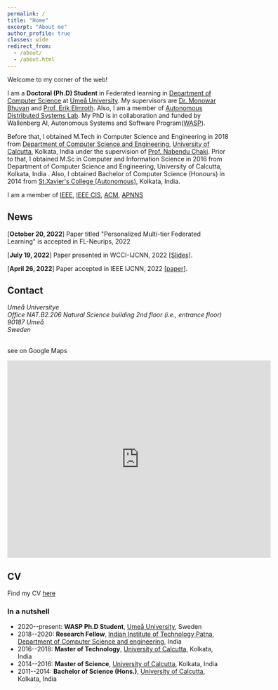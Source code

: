 ```yaml
---
permalink: /
title: "Home"
excerpt: "About me"
author_profile: true
classes: wide
redirect_from: 
  - /about/
  - /about.html
---
```


Welcome to my corner of the web!

I am a **Doctoral (Ph.D) Student** in Federated learning in [Department of Computer Science](https://www.umu.se/en/department-of-computing-science/) at [Umeå University](https://www.umu.se/en/). My supervisors are [Dr. Monowar Bhuyan](https://people.cs.umu.se/monowar/index.html) and [Prof. Erik Elmroth](https://people.cs.umu.se/elmroth/index.html). Also, I am a member of [Autonomous Distributed Systems Lab](https://www.umu.se/en/research/groups/autonomous-distributed-systems-lab/). My PhD is in collaboration and funded by Wallenberg AI, Autonomous Systems and Software Program([WASP](https://wasp-sweden.org/)).

Before that, I obtained M.Tech in Computer Science and Engineering in 2018 from [Department of Computer Science and Engineering](https://www.caluniv.ac.in/academic/Compsc.html), [University of Calcutta](http://www.caluniv.ac.in/), Kolkata, India  under the supervision of [Prof. Nabendu Chaki]([http://www.lsta.upmc.fr/biau.html](https://research.caluniv.ac.in/researcher/nabendu-chaki)). Prior to that, I obtained M.Sc in Computer and Information Science in 2016 from Department of Computer Science and Engineering, University of Calcutta, Kolkata, India . Also, I obtained Bachelor of Computer Science (Honours) in 2014 from [St.Xavier's College (Autonomous)](https://www.sxccal.edu/b-sc-computer-science-department/), Kolkata, India.

I am a member of [IEEE](https://students.ieee.org/), [IEEE CIS](https://cis.ieee.org/), [ACM](https://www.acm.org/membership/membership-options), [APNNS](https://www.apnns.org/)

## News

[**October 20, 2022**] Paper titled "Personalized Multi-tier Federated Learning" is accepted in FL-Neurips, 2022

[**July 19, 2022**] Paper presented in WCCI-IJCNN, 2022 [[Slides]](files/Banerjee-Sourasekhar-1604-Optimized_and_Adaptive_Federated_Learning_for_Straggler-Resilient_Device_Selection.pdf).

[**April 26, 2022**] Paper accepted in IEEE IJCNN, 2022 [[paper]](https://people.cs.umu.se/sonvx/files/FedMOODs-Preprint.pdf).


## Contact

<address>
  Umeå Universitye<br />Office NAT.B2.206 Natural Science building 2nd floor (i.e., entrance floor)  <br />90187 Umeå <br /> Sweden
</address>
<br>

see on Google Maps

<iframe src="https://www.google.com/maps/embed?pb=!1m18!1m12!1m3!1d14082.203204109632!2d20.273157479101556!3d63.82004820000001!2m3!1f0!2f0!3f0!3m2!1i1024!2i768!4f13.1!3m3!1m2!1s0x467c5b0c462a1e55%3A0xbd7128fb2ca54b62!2sUme%C3%A5%20universitet%20Teknisk-naturvetenskaplig%20fakultet!5e0!3m2!1sen!2sse!4v1662233112885!5m2!1sen!2sse" width="600" height="450" style="border:0;" allowfullscreen="" loading="lazy" referrerpolicy="no-referrer-when-downgrade"></iframe>

<!-- 
 -->

<!-- My main line of research is in statistical machine learning. I am primarily interested in the design, analysis and implementation of statistical learning methods for high dimensional problems. My interests include (but are not limited to): PAC-Bayesian theory, sparsity and high-dimensional statistics, optimisation theory, statistical learning theory, non-negative matrix factorisation, aggregation of estimators and classifiers, MCMC algorithms, (un)supervised learning, online clustering, concentration inequalities... -->


## CV

Find my CV [here](files/Sourasekhar_banerjee_CV_new.pdf)


### In a nutshell

- 2020--present: **WASP Ph.D Student**, [Umeå University](https://www.umu.se), Sweden
- 2018--2020: **Research Fellow**, [Indian Institute of Technology Patna](https://www.iitp.ac.in), [Department of Computer Science and engineering](), India
- 2016--2018: **Master of Technology**, [University of Calcutta](http://www.caluniv.ac.in/), Kolkata, India
- 2014--2016: **Master of Science**, [University of Calcutta](http://www.caluniv.ac.in/), Kolkata, India
- 2011--2014: **Bachelor of Science (Hons.)**, [University of Calcutta](http://www.caluniv.ac.in/), Kolkata, India

